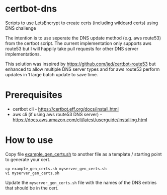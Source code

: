 # certbot-dns
Scripts to use LetsEncrypt to create certs (including wildcard certs) using DNS challenge

The intention is to use seperate the DNS update method (e.g. aws route53) from the certbot script.  The current implementation only supports aws route53 but I will happily take pull requests for other DNS server implementations.

This solution was inspired by https://github.com/jed/certbot-route53 but enhanced to allow multiple DNS server types and for aws route53 perform updates in 1 large batch update to save time.

# Prerequisites
- certbot cli - https://certbot.eff.org/docs/install.html
- aws cli (if using aws route53 DNS server) - https://docs.aws.amazon.com/cli/latest/userguide/installing.html

# How to use

Copy file [example_gen_certs.sh](example_gen_certs.sh) to another file as a template / starting point to generate your cert.

```
cp example_gen_certs.sh myserver_gen_certs.sh
vi myserver_gen_certs.sh
```

Update the `myserver_gen_certs.sh` file with the names of the DNS entries that should be in the cert.

